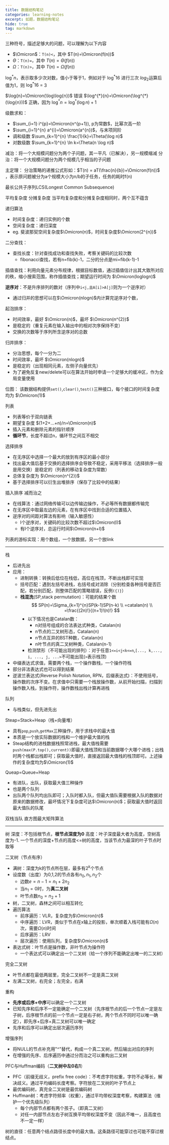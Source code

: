 ```yaml
---
title: 数据结构笔记
categories: learning-notes
excerpt: 如题，数据结构笔记
hide: true
tag: markdown
---
```


三种符号，描述足够大的问题，可以理解为以下内容
- $\Omicron$：`T(n)<`，其中 $T(n)=\Omicron(f(n))$
- $\Theta$：`T(n)=`，其中 $T(n)=\Theta(f(n))$
- $\Omega$：`T(n)>`，其中 $T(n)=\Omega(f(n))$

$\log^{*}{n}$，表示取多少次对数，值小于等于1，例如对于 $\log^{*}{16}$ 进行三次 $log_{2}$运算后值为1，则 $\log^{*}{16}$ = 3

$\log{n}=\Omicron(\log\log{n})$ 错误
$\log^{*}{n}=\Omicron(\log^{*}(\log{n}))$ 正确，因为 $\log^{*}{n}=\log^{*}(\log{n})+1$

级数求和：
- $\sum_{i=1} i^{p}=\Omicron(n^{p+1}), p为常数$，比幂次高一阶
- $\sum_{i=1}^{n} a^{i}=\Omicron(a^{n})$，与末项同阶
- 调和级数 $\sum_{k=1}^{n} \frac{1}{k}=\Theta(\log n)$
- 对数级数 $\sum_{k=1}^{n} \ln k=\Theta(n \log n)$

减治：将一个大规模问题分为两个子问题，其一平凡（已解决），另一规模缩减
分治：将一个大规模问题分为两个规模几乎相当的子问题

主定理：
分治策略的递推公式形如：$T(n) = aT(\frac{n}{b})+\Omicron(f(n))$ ，表示原问题被分为a个规模大小为n/b的子任务，任务的耗时f(n)


最长公共子序列LCS(Longest Common Subsequence)

平均复杂度
分摊复杂度
当平均复杂度和分摊复杂度相同时，两个互不蕴含

递归算法
- 时间复杂度：递归实例的个数
- 空间复杂度：递归深度
- eg. 斐波那契空间复杂度$\Omicron(n)$，时间复杂度$\Omicron(2^{n})$

二分查找：
- 查找长度：针对查找成功和查找失败，考察关键码的比较次数
  - fibonacci查找，若有n=fib(k)-1，二分的分点是mi=fib(k-1)-1

插值查找：利用向量元素分布规律，根据目标数值，通过插值估计出其大致所对应的秩，缩小搜索范围，称作插值查找；期望运行时间为 $\Omicron(loglogn)$

**逆序对**：不是升序排列的数对（序列中`i<j,且A[i]>A[j]`则为一个逆序对）
- 通过归并的思想可以在$\Omicron(nlogn)$内计算完逆序对个数，

起泡排序：
- 时间效率，最好 $\Omicron(n)$，最坏 $\Omicron(n^{2})$
- 是稳定的（重复元素在输入输出中的相对次序保持不变）
- 交换的次数等于序列所含逆序对的总数

归并排序：
- 分治思想，每个一分为二
- 时间效率，最坏 $\Omicron(nlogn)$
- 是稳定的（出现相同元素，左侧子向量优先）
- 为了避免反复new/delete可以在算法开始时申请一个足够大的缓冲区，作为全局变量使用

位图：
该数据结构提供`set()`,`clear()`,`test()`三种接口，每个接口的时间复杂度均为 $\Omicron(1)$

列表
- 列表等价于双向链表
- 期望复杂度 $(1+2+...+n)/n=\Omicron(n)$
- 插入元素和删除元素的指针顺序
- **循环节**，长度不超过n，循环节之间互不相交

选择排序
- 在无序区中选择一个最大的放到有序区的最小部分
- 找出最大值后基于交换的选择排序会导致不稳定，采用平移法（选择排序一般是用交换）是稳定的（列表的移动复杂度为常数）
- 总体复杂度为 $\Omicron(n^{2})$
- 基于选择排序可以衍生出堆排序（保存了比较中的结果）

插入排序
减而治之
- 在线算法：通过网络传输可以边传输边操作，不必等所有数据都传输完
- 在无序区中取最左边的元素，在有序区中找到合适的位置插入
- 逆序对的间距对算法有影响（输入敏感性）
  - I个逆序对，关键码的比较次数不超过$\Omicron(I)$
  - 有I个逆序对，总运行时间$\Omicron(n+I)$

列表的游标实现：用个数组，一个放数据，另一个放link

---

栈
- 后进先出
- 应用：
  - 进制转换：转换后低位在栈低，高位在栈顶，不断出栈即可实现
  - 括号匹配：遇到左括号进栈，右括号成对消除（分别检查各种括号是否匹配，若分别匹配，则整体匹配的策略错误，反例`({)}`）
  - **栈混洗**(SP,stack permutation)：可能的结果个数
    $$
    SP(n)=\Sigma_{k=1}^{n}SP(k-1)SP(n-k) \\
     =catalan(n) \\
     =\frac{(2n)!}{(n+1)!(n)!}
    $$
    - 以下情况也是Catalan数：
      - n对括号组成的合法表达式种类，Catalan(n)
      - n节点的二叉树形态，Catalan(n)
      - n节点互异的BST种数，Catalan(n)
      - n叶节点的真二叉树种类，Catalan(n-1)
    - 检测禁形（不可能出现的排列）：对于任意`1<=i<j<k<=n`,`[..., k,...,  i, ..., j, ...>`不可能出现(`>`表示栈顶)
- 中缀表达式求值，需要两个栈，一个操作数栈，一个操作符栈
- 部分非法表达式也可以得到结果
- 逆波兰表达式(Reverse Polish Notation, RPN，后缀表达式)：不使用括号，操作数的次序不变。在求值中只需要一个栈放操作数，从前开始扫描，扫描到操作数入栈，到操作符，操作数栈出栈计算再进栈

队列
- 与栈类似，但先进先出

Steap=Stack+Heap（栈+向量堆）
- 具有`pop`,`push`,`getMax`三种操作，用于求栈中的最大值
- 本质是一个放实际数据的栈和一个维护最大值的栈
- Steap结构的进栈数据栈照常进栈，最大值栈需要`push(max(P.top(),current))`即最大值栈顶和当前数据哪个大哪个进栈；出栈时两个栈都出栈即可；获取最大值时，直接返回最大值栈的栈顶即可。上述操作的复杂度均为$\Omicron(1)$

Queap=Queue+Heap
- 有进队，出队，获取最大值三种操作
- 也是两个队列
- 出队两个队列均出队即可；入队时都入队，但最大值队需要根据入队的数据对原来的数据修改，最坏情况下复杂度可达$\Omicron(n)$；获取最大值时返回最大值队的队尾

双栈当队
直方图最大矩阵算法

---

树
深度：不包括根节点，**根节点深度为0**
高度：叶子深度最大者为高度，空树高度为-1.
一个节点的深度+节点的高度<=树的高度，当该节点为最深的叶子节点时取等

二叉树（节点有序）
- 满树：深度为k的节点所在层，最多有$2^{k}$个节点
- 设度数（出度）为0,1,2的节点各有$n_{0},n_{1},n_{2}$个
  - 边数$e=n-1=n_{1}+2n_{2}$
  - 当$n_{1}=0$时，为**真二叉树**
  - 叶节点数$n_{0}=n_{2}+1$ 
- 树，二叉树，森林之间可以相互转化
- 遍历算法
  - 前序遍历：VLR，复杂度为$\Omicron(n)$
  - 中序遍历：LVR，类似于节点在x轴上的投影，单次顺着入栈可能有$\Omega(n)$次，需要$\Omega(n)$时间
  - 后序遍历：LRV
  - 层次遍历：使用队列，复杂度$\Omicron(n)$
- 表达式树：叶节点是操作数，非叶节点为操作符
  - 一个表达式可以确定出一个二叉树（给一个序列不能确定出唯一的二叉树）

完全二叉树
- 叶节点都在最低两层里，完全二叉树不一定是真二叉树
- 左满二叉树，右完全；左完全，右满

重构
- **先序或后序+中序**可以确定一个二叉树
- 已知先序和后序不一定能确定一个二叉树（先序根节点的后一个节点一定是左子树，后序根节点的前一个节点一定是右子树，两个节点不同时可以唯一确定），即先序+后序+真二叉树可以唯一确定
- 先序和后序可以确定出层次遍历序列

增强序列
- 将NULL的节点补充用"^"替代，构成一个真二叉树，然后输出对应的序列
- 在增强的先序、后序遍历中通过分而治之可以重构出二叉树

PFC与Huffman编码（**二叉树中左0右1**）
- PFC（前缀无歧义，prefix free code）：不考虑字符权重，字符不必等长，解决歧义。通过平均编码长度考察。字符放在二叉树的叶子节点上
- 最优编码树，真完全二叉树是最优编码树
- Huffman树：考虑字符频率（权重），通过平均带权深度考察，构建算法（维护一个优先级队列）
  - 每个内部节点都有两个孩子。（即真二叉树）
  - 对任一内部节点左右子树互换平均带权深度不变（因此不唯一，且高度也不一定一样）

树的直径：任意两个结点路径长度中的最大值。这条路径可能穿过也可能不穿过根结点。